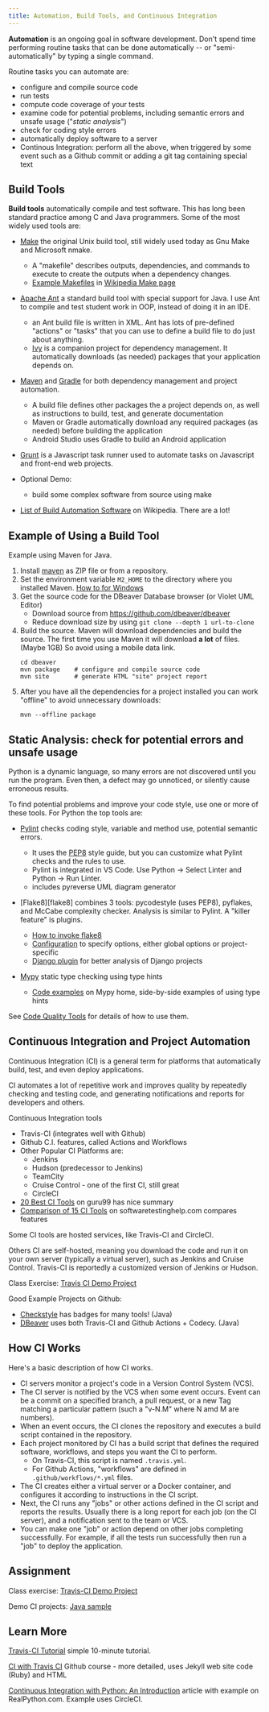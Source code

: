 ```yaml
---
title: Automation, Build Tools, and Continuous Integration
---
```


**Automation** is an ongoing goal in software development.
Don't spend time performing routine tasks that can be done automatically -- or "semi-automatically" by typing a single command.

Routine tasks you can automate are:

* configure and compile source code
* run tests
* compute code coverage of your tests
* examine code for potential problems, including semantic errors and unsafe usage ("*static analysis*")
* check for coding style errors
* automatically deploy software to a server
* Continous Integration: perform all the above, when triggered by some event such as a Github commit or adding a git tag containing special text


## Build Tools

**Build tools** automatically compile and test software.
This has long been standard practice among
C and Java programmers. Some of the most widely used tools are:

* [Make](Make.pdf) the original Unix build tool, still widely used today as Gnu Make and Microsoft nmake.
  - A "makefile" describes outputs, dependencies, and commands to execute to create the outputs when a dependency changes.
  - [Example Makefiles](https://en.wikipedia.org/wiki/Make_(software)#Example_makefiles) in [Wikipedia Make page][make]

* [Apache Ant](Ant.pdf) a standard build tool with special support for Java. I use Ant to compile and test student work in OOP, instead of doing it in an IDE.
  - an Ant build file is written in XML. Ant has lots of pre-defined "actions" or "tasks" that you can use to define a build file to do just about anything.
  - [Ivy](https://ant.apache.org/ivy/) is a companion project for dependency management. It automatically downloads (as needed) packages that your application depends on.

* [Maven][maven] and [Gradle][gradle] for both dependency management and project automation.
  - A build file defines other packages the a project depends on, as well as instructions to build, test, and generate documentation
  - Maven or Gradle automatically download any required packages (as needed) before building the application
  - Android Studio uses Gradle to build an Android application

* [Grunt](https://gruntjs.com) is a Javascript task runner used to automate tasks on Javascript and front-end web projects.
* Optional Demo:
   - build some complex software from source using make

* [List of Build Automation Software](https://en.wikipedia.org/wiki/List_of_build_automation_software) on Wikipedia. There are a lot!

## Example of Using a Build Tool

Example using Maven for Java.

1. Install [maven][maven-install] as ZIP file or from a repository.
2. Set the environment variable `M2_HOME` to the directory where you installed Maven. [How to for Windows][maven-windows]
3. Get the source code for the DBeaver Database browser (or Violet UML Editor)
   - Download source from https://github.com/dbeaver/dbeaver
   - Reduce download size by using `git clone --depth 1 url-to-clone`
4. Build the source.  Maven will download dependencies and build the source. The first time you use Maven it will download **a lot** of files. (Maybe 1GB) So avoid using a mobile data link.
   ```
   cd dbeaver
   mvn package    # configure and compile source code
   mvn site       # generate HTML "site" project report
   ```
5. After you have all the dependencies for a project installed you can work "offline" to avoid unnecessary downloads:
   ```
   mvn --offline package
   ```

## Static Analysis: check for potential errors and unsafe usage

Python is a dynamic language, so many errors are not discovered until you run the program. Even then, a defect may go unnoticed, or silently cause erroneous results. 

To find potential problems and improve your code style, use one or more of these tools.
For Python the top tools are:

* [Pylint](http://pylint.pycqa.org/en/latest/) checks coding style, variable and method use, potential semantic errors.
  - It uses the [PEP8][PEP8] style guide, but you can customize what Pylint checks and the rules to use.
  - Pylint is integrated in VS Code. Use Python -&gt; Select Linter and Python -&gt; Run Linter.
  - includes pyreverse UML diagram generator

* [Flake8][flake8] combines 3 tools: pycodestyle (uses PEP8), pyflakes, and McCabe complexity checker.  Analysis is similar to Pylint.  A "killer feature" is plugins. 
  - [How to invoke flake8](https://flake8.pycqa.org/en/latest/user/invocation.html)
  - [Configuration](https://flake8.pycqa.org/en/latest/user/configuration.html) to specify options, either global options or project-specific
  - [Django plugin](https://pypi.org/project/flake8-django/) for better analysis of Django projects

* [Mypy](http://mypy-lang.org/) static type checking using type hints
  - [Code examples](http://mypy-lang.org/examples.html) on Mypy home, side-by-side examples of using type hints

See [Code Quality Tools](../code-quality/code-quality-tools) for details of how to use them.

## Continuous Integration and Project Automation

Continuous Integration (CI) is a general term for platforms that automatically build, test, and even deploy applications.

CI automates a lot of repetitive work and improves quality by repeatedly checking and testing code, and generating notifications and reports for developers and others.

Continuous Integration tools 

* Travis-CI (integrates well with Github)
* Github C.I. features, called Actions and Workflows
* Other Popular CI Platforms are:
  - Jenkins
  - Hudson (predecessor to Jenkins)
  - TeamCity
  - Cruise Control - one of the first CI, still great
  - CircleCI
* [20 Best CI Tools](https://www.guru99.com/top-20-continuous-integration-tools.html) on guru99 has nice summary
* [Comparison of 15 CI Tools](https://www.softwaretestinghelp.com/tools/24-best-continuous-integration-tool/) on softwaretestinghelp.com compares features

Some CI tools are hosted services, like Travis-CI and CircleCI.

Others CI are self-hosted, meaning you download the code and run it on your own server (typically a virtual server), such as Jenkins and Cruise Control. Travis-CI is reportedly a customized version of Jenkins or Hudson.

Class Exercise: [Travis CI Demo Project](travis-demo-project)

Good Example Projects on Github:
* [Checkstyle](https://github.com/checkstyle/checkstyle) has badges for many tools! (Java)
* [DBeaver](https://github.com/dbeaver/dbeaver) uses both Travis-CI and Github Actions + Codecy. (Java)

## How CI Works

Here's a basic description of how CI works.

* CI servers monitor a project's code in a Version Control System (VCS).  
* The CI server is notified by the VCS when some event occurs. Event can be a commit on a specified branch, a pull request, or a new Tag matching a particular pattern (such a "v-N.M" where N amd M are numbers).
* When an event occurs, the CI clones the repository and executes a build script contained in the repository.
* Each project monitored by CI has a build script that defines the required software, workflows, and steps you want the CI to perform.  
  - On Travis-CI, this script is named `.travis.yml`. 
  - For Github Actions, "workflows" are defined in `.github/workflows/*.yml` files.
* The CI creates either a virtual server or a Docker container, and configures it according to instructions in the CI script.  
* Next, the CI runs any "jobs" or other actions defined in the CI script and reports the results. Usually there is a long report for each job (on the CI server), and a notification sent to the team or VCS.
* You can make one "job" or action depend on other jobs completing successfully. For example, if all the tests run successfully then run a "job" to deploy the application.

## Assignment

Class exercise: [Travis-CI Demo Project](travis-demo-project)  

Demo CI projects: [Java sample][demo-ci]

## Learn More

[Travis-CI Tutorial](https://docs.travis-ci.com/user/tutorial/) simple 10-minute tutorial.

[CI with Travis CI](https://lab.github.com/githubtraining/continuous-integration-with-travis-ci) Github course - more detailed, uses Jekyll web site code (Ruby) and HTML

[Continuous Integration with Python: An Introduction](https://realpython.com/python-continuous-integration/) article with example on RealPython.com. Example uses CircleCI.

[demo-ci]: https://github.com/jbrucker/demo-ci
[demo-ci-python]: https://github.com/jbrucker/demo-pyci
[PEP8]: http://www.python.org/dev/peps/pep-0008/

[gradle]: https://gradle.org
[make]: https://en.wikipedia.org/wiki/Make_(software)
[maven]: https://maven.apache.org
[maven-install]: https://maven.apache.org/install.html
[maven-windows]: https://docs.wso2.com/display/IS323/Installing+Apache+Maven+on+Windows
